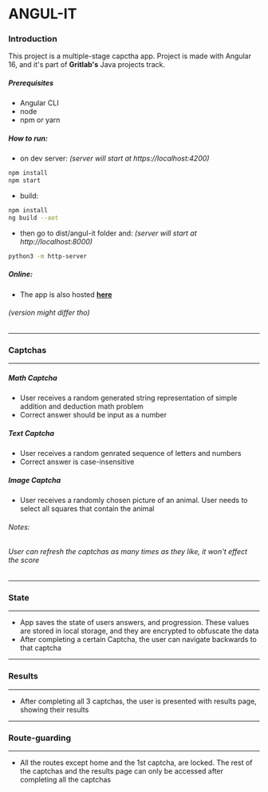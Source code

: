 # ANGUL-IT

### Introduction

This project is a multiple-stage capctha app. Project is made with Angular 16,
and it's part of **Gritlab's** Java projects track.

##### Prerequisites

- Angular CLI
- node
- npm or yarn

##### How to run:

- on dev server: _(server will start at https://localhost:4200)_

```bash
npm install
npm start
```

- build:

```bash
npm install
ng build --aot
```

- then go to dist/angul-it folder and: _(server will start at
  http://localhost:8000)_

```bash
python3 -m http-server
```

##### Online:

- The app is also hosted [**here**](https://captcha-96d84.web.app/home)

###### _(version might differ tho)_

---

### Captchas

---

##### Math Captcha

- User receives a random generated string representation of simple addition and
  deduction math problem
- Correct answer should be input as a number

##### Text Captcha

- User receives a random genrated sequence of letters and numbers
- Correct answer is case-insensitive

##### Image Captcha

- User receives a randomly chosen picture of an animal. User needs to select all
  squares that contain the animal

###### Notes:

###### _User can refresh the captchas as many times as they like, it won't effect the score_

---

### State

---

- App saves the state of users answers, and progression. These values are stored
  in local storage, and they are encrypted to obfuscate the data
- After completing a certain Captcha, the user can navigate backwards to that
  captcha

---

### Results

---

- After completing all 3 captchas, the user is presented with results page,
  showing their results

---

### Route-guarding

---

- All the routes except home and the 1st captcha, are locked. The rest of the
  captchas and the results page can only be accessed after completing all the
  captchas
